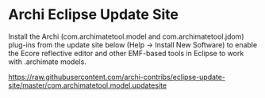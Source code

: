 Archi Eclipse Update Site
===================

Install the Archi (com.archimatetool.model and com.archimatetool.jdom) plug-ins from the update site below (Help -> Install New Software) to enable the Ecore reflective editor and other EMF-based tools in Eclipse to work with .archimate models.

https://raw.githubusercontent.com/archi-contribs/eclipse-update-site/master/com.archimatetool.model.updatesite
